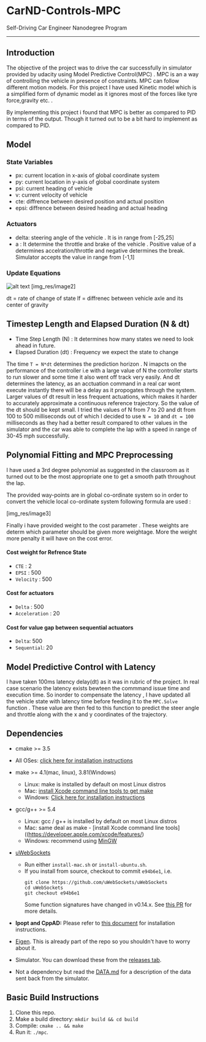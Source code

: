 # CarND-Controls-MPC
Self-Driving Car Engineer Nanodegree Program

---

## Introduction

The objective of the project was to drive the car successfully in simulator provided by udacity using Model Predictive Control(MPC) .
MPC is an a way of controlling the vehicle in presence of constraints. MPC can follow different motion models. For this project I have used Kinetic model which is a simplified form of dynamic model as it ignores most of the forces like tyre force,gravity etc. .

By implementing this project i found that MPC is better as compared to PID in terms of the output. Though it turned out to be a bit hard to implement as compared to PID.

## Model

### State Variables 

* px: current location in x-axis of global coordinate system
* py: current location in y-axis of global coordinate system
* psi: current heading of vehicle
* v: current velocity of vehicle
* cte: diffrence between desired position and actual position
* epsi: diffrence between desired heading and actual heading

### Actuators

* delta: steering angle of the vehicle . It is in range from [-25,25]
* a : It determine the throttle and brake of the vehicle . Positive value of a determines 	 accelration/throttle and negative determines the break. Simulator accepts the value in range from [-1,1]

### Update Equations

![alt text](https://github.com/singh-atul/CarND-MPC-Project/tree/master/img_res/image1.jpg)
[img_res/image2]

dt = rate of change of state
lf = diffrenec between vehicle axle and its center of gravity


## Timestep Length and Elapsed Duration (N & dt)

* Time Step Length (N) : It determines how many states we need to look ahead in future.
* Elapsed Duration (dt) : Frequency we expect the state to change 

The time `T = N*dt` determines the prediction horizon . N imapcts on the performance of the controller i.e with a large value of N the controller starts to run slower and some time it also went off track very easily. And dt determines the latency, as an acctuation command in a real car wont execute instantly there will be a delay as it propogates through the system. Larger values of dt result in less frequent actuations, which makes it harder to accurately approximate a continuous reference trajectory. So the value of the dt should be kept small. I tried the values of N from 7 to 20 and dt from 100 to 500 milliseconds out of which I decided to use `N = 10` and `dt = 100` milliseconds as they had a better result compared to other values in the simulator and the car was able to complete the lap with a speed in range of 30-45 mph successfully.




## Polynomial Fitting and MPC Preprocessing

I have used a 3rd degree polynomial as suggested in the classroom as it turned out to be the most appropriate one to get a smooth path throughout the lap.

The provided way-points are in global co-ordinate system so in order to convert the vehicle local co-ordinate system following formula are used : 

[img_res/image3]


Finally i have provided weight to the cost parameter . These weights are determ which parameter should be given more weightage. More the weight more penalty it will have on the cost error.

#### Cost weight for Refrence State 
* `CTE` : 2 
* `EPSI` : 500
* `Velocity` : 500

#### Cost for actuators

* `Delta` : 500
* `Acceleration` : 20 

#### Cost for value gap between sequential actuators

* `Delta`: 500 
* `Sequential`: 20

## Model Predictive Control with Latency


I have taken 100ms latency delay(dt) as it was in rubric of the project. In real case scenario the latency exists bewteen the commmand issue time and execution time. So inorder to compensate the latency , I have updated all the vehicle state with latency time before feeding it to the `MPC.Solve` function . These value are then fed to this function to predict the steer angle and throttle along with the x and y coordinates of the trajectory.




## Dependencies

* cmake >= 3.5
 * All OSes: [click here for installation instructions](https://cmake.org/install/)
* make >= 4.1(mac, linux), 3.81(Windows)
  * Linux: make is installed by default on most Linux distros
  * Mac: [install Xcode command line tools to get make](https://developer.apple.com/xcode/features/)
  * Windows: [Click here for installation instructions](http://gnuwin32.sourceforge.net/packages/make.htm)
* gcc/g++ >= 5.4
  * Linux: gcc / g++ is installed by default on most Linux distros
  * Mac: same deal as make - [install Xcode command line tools]((https://developer.apple.com/xcode/features/)
  * Windows: recommend using [MinGW](http://www.mingw.org/)
* [uWebSockets](https://github.com/uWebSockets/uWebSockets)
  * Run either `install-mac.sh` or `install-ubuntu.sh`.
  * If you install from source, checkout to commit `e94b6e1`, i.e.
    ```
    git clone https://github.com/uWebSockets/uWebSockets
    cd uWebSockets
    git checkout e94b6e1
    ```
    Some function signatures have changed in v0.14.x. See [this PR](https://github.com/udacity/CarND-MPC-Project/pull/3) for more details.

* **Ipopt and CppAD:** Please refer to [this document](https://github.com/udacity/CarND-MPC-Project/blob/master/install_Ipopt_CppAD.md) for installation instructions.
* [Eigen](http://eigen.tuxfamily.org/index.php?title=Main_Page). This is already part of the repo so you shouldn't have to worry about it.
* Simulator. You can download these from the [releases tab](https://github.com/udacity/self-driving-car-sim/releases).
* Not a dependency but read the [DATA.md](./DATA.md) for a description of the data sent back from the simulator.


## Basic Build Instructions

1. Clone this repo.
2. Make a build directory: `mkdir build && cd build`
3. Compile: `cmake .. && make`
4. Run it: `./mpc`.



